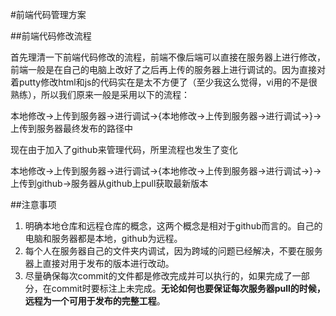 #前端代码管理方案

##前端代码修改流程

首先理清一下前端代码修改的流程，前端不像后端可以直接在服务器上进行修改，前端一般是在自己的电脑上改好了之后再上传的服务器上进行调试的。因为直接对着putty修改html和js的代码实在是太不方便了（至少我这么觉得，vi用的不是很熟练），所以我们原来一般是采用以下的流程：

本地修改->上传到服务器->进行调试->{本地修改->上传到服务器->进行调试->}->上传到服务器最终发布的路径中

现在由于加入了github来管理代码，所里流程也发生了变化

本地修改->上传到服务器->进行调试->{本地修改->上传到服务器->进行调试->}->上传到github->服务器从github上pull获取最新版本

##注意事项
1. 明确本地仓库和远程仓库的概念，这两个概念是相对于github而言的。自己的电脑和服务器都是本地，github为远程。
2. 每个人在服务器自己的文件夹内调试，因为跨域的问题已经解决，不要在服务器上直接对用于发布的版本进行改动。
3. 尽量确保每次commit的文件都是修改完成并可以执行的，如果完成了一部分，在commit时要标注上未完成。**无论如何也要保证每次服务器pull的时候，远程为一个可用于发布的完整工程**。